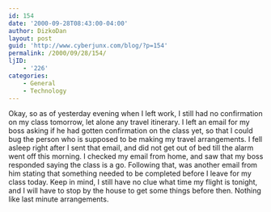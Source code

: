 ```yaml
---
id: 154
date: '2000-09-28T08:43:00-04:00'
author: DizkoDan
layout: post
guid: 'http://www.cyberjunx.com/blog/?p=154'
permalink: /2000/09/28/154/
ljID:
    - '226'
categories:
    - General
    - Technology
---
```


Okay, so as of yesterday evening when I left work, I still had no confirmation on my class tomorrow, let alone any travel itinerary. I left an email for my boss asking if he had gotten confirmation on the class yet, so that I could bug the person who is supposed to be making my travel arrangements. I fell asleep right after I sent that email, and did not get out of bed till the alarm went off this morning. I checked my email from home, and saw that my boss responded saying the class is a go. Following that, was another email from him stating that something needed to be completed before I leave for my class today. Keep in mind, I still have no clue what time my flight is tonight, and I will have to stop by the house to get some things before then. Nothing like last minute arrangements.